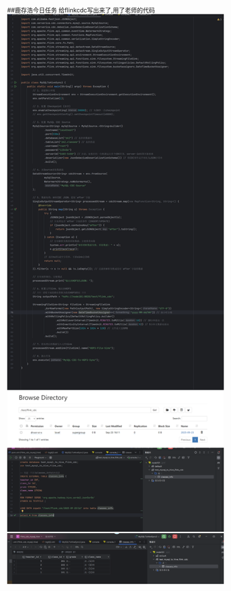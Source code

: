 ##鹿存浩今日任务
给flinkcdc写出来了,用了老师的代码
![img_6.png](img%2Fimg_6.png)
![img_7.png](img%2Fimg_7.png)
![img_8.png](img%2Fimg_8.png)
![img_9.png](img%2Fimg_9.png)